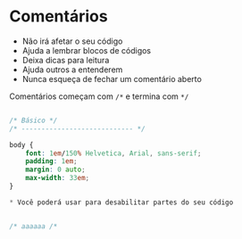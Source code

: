 # Comentários

* Não irá afetar o seu código
* Ajuda a lembrar blocos de códigos
* Deixa dicas para leitura
* Ajuda outros a entenderem
* Nunca esqueça de fechar um comentário aberto

Comentários começam com `/*` e termina com `*/`

```css

/* Básico */
/* ---------------------------- */

body {
    font: 1em/150% Helvetica, Arial, sans-serif;
    padding: 1em;
    margin: 0 auto;
    max-width: 33em;
}

* Você poderá usar para desabilitar partes do seu código


/* aaaaaa /* 
